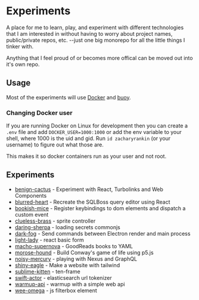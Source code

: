 # Experiments

A place for me to learn, play, and experiment with different technologies that I
am interested in without having to worry about project names, public/private
repos, etc. --just one big monorepo for all the little things I tinker with.

Anything that I feel proud of or becomes more offical can be moved out into it's
own repo.

## Usage

Most of the experiments will use [Docker](https://www.docker.com) and
[buoy](https://github.com/lightster/buoy).

### Changing Docker user

If you are running Docker on Linux for development then you can create a `.env`
file and add `DOCKER_USER=1000:1000` or add the env variable to your shell,
where 1000 is the uid and gid. Run `id zacharyrankin` (or your username) to
figure out what those are.

This makes it so docker containers run as your user and not root.

## Experiments

- [benign-cactus](./experiments/benign-cactus) - Experiment with React, Turbolinks and Web Components
- [blurred-heart](./experiments/blurred-heart) - Recreate the SQLBoss query editor using React
- [bookish-mice](./experiments/bookish-mice) - Register keybindings to dom elements and dispatch a custom event
- [clueless-brass](./experiments/clueless-brass) - sprite controller
- [daring-sherpa](./experiments/daring-sherpa) - loading secrets commonjs
- [dark-fog](./experiments/dark-fog) - Send commands between Electron render and main process
- [light-lady](./experiments/light-lady) - react basic form
- [macho-supernova](./experiments/macho-supernova) - GoodReads books to YAML
- [morose-hound](./experiments/morose-hound) - Build Conway&apos;s game of life using p5.js
- [noisy-mercury](./experiments/noisy-mercury) - playing with Nexus and GraphQL
- [shiny-eagle](./experiments/shiny-eagle) - Make a website with tailwind
- [sublime-kitten](./experiments/sublime-kitten) - ten-frame
- [swift-actor](./experiments/swift-actor) - elasticsearch url tokenizer
- [warmup-api](./experiments/warmup-api) - warmup with a simple web api
- [wee-omega](./experiments/wee-omega) - js filterbox element
